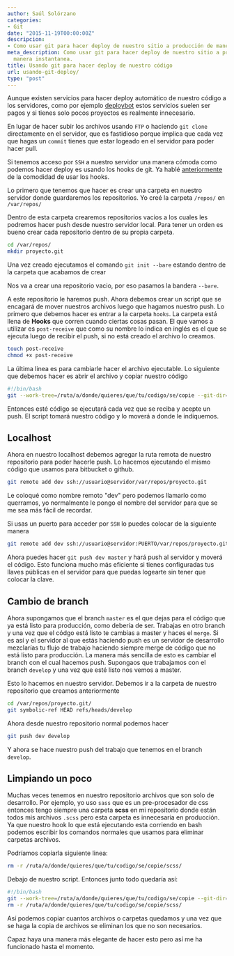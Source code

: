 ```yaml
---
author: Saúl Solórzano
categories:
- Git
date: "2015-11-19T00:00:00Z"
descripcion:
- Como usar git para hacer deploy de nuestro sitio a producción de manera instantanea.
meta_description: Como usar git para hacer deploy de nuestro sitio a producción de
  manera instantanea.
title: Usando git para hacer deploy de nuestro código
url: usando-git-deploy/
type: "post"
---
```


Aunque existen servicios para hacer deploy automático de nuestro código a los servidores, como por ejemplo [deploybot](http://deploybot.com) estos servicios suelen ser pagos y si tienes solo pocos proyectos es realmente innecesario.

En lugar de hacer subir los archivos usando `FTP` o haciendo `git clone` directamente en el servidor, que es fastidioso porque implica que cada vez que hagas un `commit` tienes que estar logeado en el servidor para poder hacer pull.

Si tenemos acceso por `SSH` a nuestro servidor una manera cómoda como podemos hacer deploy es usando los hooks de git. Ya hablé [anteriormente](http://www.reactor.cl/usando-git-hooks-y-wp-cli-para-sincronizar-bases-de-datos-de-wordpress/) de la comodidad de usar los hooks.

Lo primero que tenemos que hacer es crear una carpeta en nuestro servidor donde guardaremos los repositorios. Yo creé la carpeta `/repos/` en `/var/repos/`

Dentro de esta carpeta crearemos repositorios vacios a los cuales les podremos hacer push desde nuestro servidor local. Para tener un orden es bueno crear cada repositorio dentro de su propia carpeta.

```bash
cd /var/repos/
mkdir proyecto.git
```
Una vez creado ejecutamos el comando `git init --bare` estando dentro de la carpeta que acabamos de crear

Nos va a crear una repositorio vacio, por eso pasamos la bandera `--bare`.

A este repositorio le haremos push. Ahora debemos crear un script que se encagará de mover nuestros archivos luego que hagamos nuestro push. Lo primero que debemos hacer es entrar a la carpeta `hooks`.
La carpeta está llena de **Hooks** que corren cuando ciertas cosas pasan. El que vamos a utilizar es `post-receive` que como su nombre lo indica en inglés es el que se ejecuta luego de recibir el push, si no está creado el archivo lo creamos.

```bash
touch post-receive
chmod +x post-receive
```
La última linea es para cambiarle hacer el archivo ejecutable. Lo siguiente que debemos hacer es abrir el archivo y copiar nuestro código

```bash
#!/bin/bash
git --work-tree=/ruta/a/donde/quieres/que/tu/codigo/se/copie --git-dir=/var/repos/proyecto.git checkout -f
```

Entonces esté código se ejecutará cada vez que se reciba y acepte un push. El script tomará nuestro código y lo moverá a donde le indiquemos.

## Localhost

Ahora en nuestro localhost debemos agregar la ruta remota de nuestro repositorio para poder hacerle push. Lo hacemos ejecutando el mismo código que usamos para bitbucket o github.

```bash
git remote add dev ssh://usuario@servidor/var/repos/proyecto.git
```

Le coloqué como nombre remoto "dev" pero podemos llamarlo como querramos, yo normalmente le pongo el nombre del servidor para que se me sea más fácil de recordar.

Si usas un puerto para acceder por `SSH` lo puedes colocar de la siguiente manera

```bash
git remote add dev ssh://usuario@servidor:PUERTO/var/repos/proyecto.git
```

Ahora puedes hacer `git push dev master` y hará push al servidor y moverá el código. Esto funciona mucho más eficiente si tienes configuradas tus llaves públicas en el servidor para que puedas logearte sin tener que colocar la clave.

## Cambio de branch

Ahora supongamos que el branch `master` es el que dejas para el código que ya está listo para producción, como debería de ser. Trabajas en otro branch y una vez que el códgo está listo te cambias a master y haces el `merge`. Si es así y el servidor al que estás haciendo push es un servidor de desarrollo mezclarías tu flujo de trabajo haciendo siempre merge de código que no está listo para producción. La manera más sencilla de esto es cambiar el branch con el cual hacemos push. Supongaos que trabajamos con el branch `develop` y una vez que esté listo nos vemos a master.

Esto lo hacemos en nuestro servidor. Debemos ir a la carpeta de nuestro repositorio que creamos anteriormente

```bash
cd /var/repos/proyecto.git/
git symbolic-ref HEAD refs/heads/develop
```
Ahora desde nuestro repositorio normal podemos hacer

```bash
git push dev develop
```
Y ahora se hace nuestro push del trabajo que tenemos en el branch `develop`.

## Limpiando un poco

Muchas veces tenemos en nuestro repositorio archivos que son solo de desarrollo. Por ejemplo, yo uso `sass` que es un pre-procesador de css entonces tengo siempre una carpeta **scss** en mi repositorio donde están todos mis archivos `.scss` pero esta carpeta es innecesaria en producción. Ya que nuestro hook lo que está ejecutando esta corriendo en bash podemos escribir los comandos normales que usamos para eliminar carpetas archivos.

Podríamos copiarla siguiente linea:

```bash
rm -r /ruta/a/donde/quieres/que/tu/codigo/se/copie/scss/
```

Debajo de nuestro script. Entonces junto todo quedaría así:

```bash
#!/bin/bash
git --work-tree=/ruta/a/donde/quieres/que/tu/codigo/se/copie --git-dir=/var/repos/proyecto.git checkout -f
rm -r /ruta/a/donde/quieres/que/tu/codigo/se/copie/scss/
```
Así podemos copiar cuantos archivos o carpetas quedamos y una vez que se haga la copia de archivos se eliminan los que no son necesarios.

Capaz haya una manera más elegante de hacer esto pero así me ha funcionado hasta el momento.